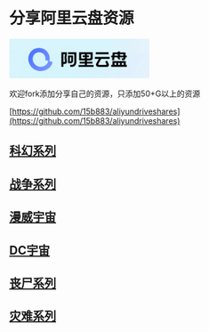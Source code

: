 # 分享阿里云盘资源



<img src="./aliyundrive.png" width="50%">



欢迎fork添加分享自己的资源，只添加50+G以上的资源

[https://github.com/15b883/aliyundriveshares](https://github.com/15b883/aliyundriveshares)

## [科幻系列](./科幻系列.md)

## [战争系列](./战争系列.md)

## [漫威宇宙](./漫威宇宙.md)

## [DC宇宙](./DC宇宙.md)

## [丧尸系列](./丧尸系列.md)

## [灾难系列](./灾难系列.md)
